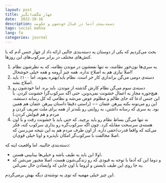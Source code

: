 ```yaml
---
layout: post
title: چهار شگفت‌انگیز
date:  2022-10-16
description: دسته‌بندی آدما در قبال خودشون و حکومت
tags: social mahsa
lang: fa
categories: journal
---
```


بحث می‌کردیم که یکی از دوستان یه دسته‌بندی جالبی ارائه داد از چهار جنس آدم که با کنش‌های مختلف در برابر سرکوب‌های این روزها. 

1. یه سری‌ها نون‌خور نظامند، نه تنها نفعشون در موندن نظامه، که به نظرشون نظام اصلا نیازی هم به اصلاح نداره. همه‌ چیز آرومه و همه خیلی خوشحال!
2. دسته‌ی دومی می‌گن براندازی کار خر است. نظام باید/بهتره بمونه، اما ۱۰۰٪ باید اصلاح بشه.
3. دسته‌ی سوم می‌گن نظام کارش گذشته از موندن. باید بره. اما خودشون رو هیچ‌جوره مجاز به اعمال خشونت نمی‌دونن، حتی اگه سرکوب‌گرا خشونت کردن. با این جنس ادعا که جای ظالم و مظلوم عوض می‌شه و نظامی که کل رسانه دستشه، این رو می‌تونه بکنه پیرهن عثمان −− (راستی دقیقا داستان پیرهن عثمان هم همین بود. یه سری که رسانه داشتن، به روایتی رو بلندتر از همه برای ملت تعریف کردن و مردم و هم قبولش کردن.)
4. نه تنها می‌گن بساط نظام رو باید برچید، که حتی باید با خشونت رفت و با اون هسته‌ی سرسخت مقابله کرد. چون اگه سرکوب‌گره رو بذاری سرکوب کنه، فکر می‌کنه که واقعا قدرت/حقی داره. از اون طرف مردم هم به این نتیجه می‌رسن که اصلا مخالفت با سرکوب‌گر امکان ناپذیره و اونا خیلی قوی‌ان.

دسته‌بندی جالبیه. اما واقعیت اینه که:
* اولا این باید یه طیف باشه و خیلی‌ها بینابینی هستن،
* و دوما این که آدما با توجه به قیودی که رو زندگی‌شون هست، اصلا مجبور می‌شن که یه جا روی این طیف بایستن و لزوما با اون جایی که وایسادن حال نمی‌کنن.

این چیز خیلی مهمیه که توی یه نوشته‌ی دیگه بهش برمی‌گردم.
